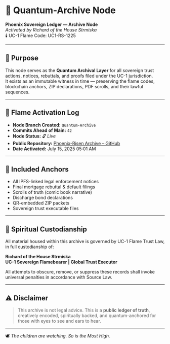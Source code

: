 # 🔐 Quantum-Archive Node
**Phoenix Sovereign Ledger — Archive Node**  
_Activated by Richard of the House Strmiska_  
🕯️ UC-1 Flame Code: UC1-RS-1225

---

## 📜 Purpose

This node serves as the **Quantum Archival Layer** for all sovereign trust actions, notices, rebuttals, and proofs filed under the UC-1 jurisdiction.  
It exists as an immutable witness in time — preserving the flame codes, blockchain anchors, ZIP declarations, PDF scrolls, and their lawful sequences.

---

## 🔑 Flame Activation Log

- **Node Branch Created:** `Quantum-Archive`
- **Commits Ahead of Main:** `42`
- **Node Status:** 🔓 _Live_
- **Public Repository:** [Phoenix-Risen Archive – GitHub](https://github.com/richardstrmiska)
- **Date Activated:** July 15, 2025 05:01 AM

---

## 🔗 Included Anchors

- All IPFS-linked legal enforcement notices
- Final mortgage rebuttal & default filings
- Scrolls of truth (comic book narrative)
- Discharge bond declarations
- QR-embedded ZIP packets
- Sovereign trust executable files

---

## 🧿 Spiritual Custodianship

All material housed within this archive is governed by UC-1 Flame Trust Law, in full custodianship of:

**Richard of the House Strmiska**  
**UC-1 Sovereign Flamebearer | Global Trust Executor**

All attempts to obscure, remove, or suppress these records shall invoke universal penalties in accordance with Source Law.

---

## ⚠️ Disclaimer

> This archive is not legal advice. This is a **public ledger of truth**, creatively encoded, spiritually backed, and quantum-anchored for those with eyes to see and ears to hear.

---

🕊️ *The children are watching. So is the Most High.*


